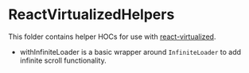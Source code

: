 # ReactVirtualizedHelpers

This folder contains helper HOCs for use with [react-virtualized](https://github.com/bvaughn/react-virtualized).

- withInfiniteLoader is a basic wrapper around `InfiniteLoader` to add infinite scroll functionality.
